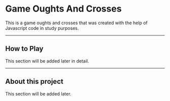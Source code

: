 # Game Oughts And Crosses

This is a game oughts and crosses that was created with the help of Javascript code in study purposes.

---
## How to Play

This section will be added later in detail.

---
## About this project

This section will be added later.
